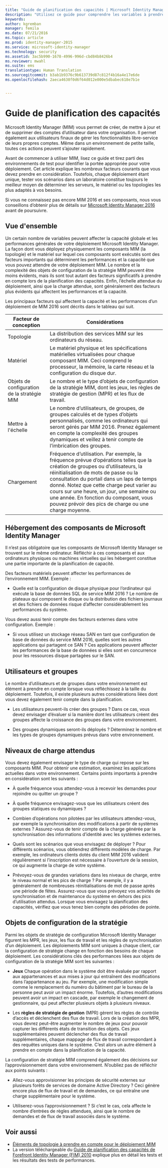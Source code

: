 ```yaml
---
title: "Guide de planification des capacités | Microsoft Identity Manager"
description: "Utilisez ce guide pour comprendre les variables à prendre en compte avant de déployer MIM 2016, y compris les niveaux de charge et les décisions de stratégie."
keywords: 
author: kgremban
manager: femila
ms.date: 07/21/2016
ms.topic: article
ms.prod: identity-manager-2015
ms.service: microsoft-identity-manager
ms.technology: security
ms.assetid: 3ac5b990-1678-4996-996d-cbd84b8426b4
ms.reviewer: mwahl
ms.suite: ems
translationtype: Human Translation
ms.sourcegitcommit: b3ab1b9376c9b613739d87c812f4b16a4e17e6de
ms.openlocfilehash: 2aeca4630f0d6f64d012e000e5dbabec618e7b1e


---
```


# Guide de planification des capacités

Microsoft Identity Manager (MIM) vous permet de créer, de mettre à jour et de supprimer des comptes d’utilisateur dans votre organisation. Il permet également aux utilisateurs finaux de gérer les fonctionnalités libre-service de leurs propres comptes. Même dans un environnement de petite taille, toutes ces actions peuvent s’ajouter rapidement.

Avant de commencer à utiliser MIM, lisez ce guide et tirez parti des environnements de test pour identifier la portée appropriée pour votre déploiement. Cet article explique les nombreux facteurs courants que vous devez prendre en considération. Toutefois, chaque déploiement étant unique, tester vos scénarios dans un laboratoire constitue toujours le meilleur moyen de déterminer les serveurs, le matériel ou les topologies les plus adaptés à vos besoins.

Si vous ne connaissez pas encore MIM 2016 et ses composants, nous vous conseillons d’obtenir plus de détails sur [Microsoft Identity Manager 2016](/microsoft-identity-manager/understand-explore/microsoft-identity-manager-2016) avant de poursuivre.

## Vue d'ensemble
Un certain nombre de variables peuvent affecter la capacité globale et les performances générales de votre déploiement Microsoft Identity Manager. La façon dont vous déployez physiquement les composants MIM (la topologie) et le matériel sur lequel ces composants sont exécutés sont des facteurs importants qui déterminent les performances et la capacité que vous pouvez attendre de votre déploiement MIM. Le nombre et la complexité des objets de configuration de la stratégie MIM peuvent être moins évidents, mais ils sont tout autant des facteurs significatifs à prendre en compte lors de la planification des capacités. Enfin, l’échelle attendue du déploiement, ainsi que la charge attendue, sont généralement des facteurs plus évidents qui affectent les performances et la capacité.

Les principaux facteurs qui affectent la capacité et les performances d’un déploiement de MIM 2016 sont décrits dans le tableau qui suit.

| Facteur de conception | Considérations |
| ------------- | -------------- |
| Topologie | La distribution des services MIM sur les ordinateurs du réseau. |
| Matériel | Le matériel physique et les spécifications matérielles virtualisées pour chaque composant MIM. Ceci comprend le processeur, la mémoire, la carte réseau et la configuration du disque dur. |
| Objets de configuration de la stratégie MIM | Le nombre et le type d’objets de configuration de la stratégie MIM, dont les jeux, les règles de stratégie de gestion (MPR) et les flux de travail. |
| Mettre à l'échelle | Le nombre d’utilisateurs, de groupes, de groupes calculés et de types d’objets personnalisés, comme les ordinateurs qui seront gérés par MIM 2016. Prenez également en compte la complexité des groupes dynamiques et veillez à tenir compte de l’imbrication des groupes. |
| Chargement | Fréquence d’utilisation. Par exemple, la fréquence prévue d’opérations telles que la création de groupes ou d’utilisateurs, la réinitialisation de mots de passe ou la consultation du portail dans un laps de temps donné. Notez que cette charge peut varier au cours sur une heure, un jour, une semaine ou une année. En fonction du composant, vous pouvez prévoir des pics de charge ou une charge moyenne. |


## Hébergement des composants de Microsoft Identity Manager

Il n’est pas obligatoire que les composants de Microsoft Identity Manager se trouvent sur le même ordinateur. Réfléchir à ces composants et aux ordinateurs physiques ou machines virtuelles qui les hébergent constitue une partie importante de la planification de capacité.

Des facteurs matériels peuvent affecter les performances de l’environnement MIM. Exemple :
- Quelle est la configuration de disque physique pour l’ordinateur qui exécute la base de données SQL de service MIM 2016 ? Le nombre de plateaux qui composent le disque ou la distribution des fichiers journaux et des fichiers de données risque d’affecter considérablement les performances du système.

Vous devez aussi tenir compte des facteurs externes dans votre configuration. Exemple :
- Si vous utilisez un stockage réseau SAN en tant que configuration de base de données du service MIM 2016, quelles sont les autres applications qui partagent ce SAN ? Ces applications peuvent affecter les performances de la base de données si elles sont en concurrence pour les ressources disque partagées sur le SAN.


## Utilisateurs et groupes
Le nombre d’utilisateurs et de groupes dans votre environnement est élément à prendre en compte lorsque vous réfléchissez à la taille du déploiement. Toutefois, il existe plusieurs autres considérations liées dont vous devez également tenir compte dans la planification.

- Les utilisateurs peuvent-ils créer des groupes ? Dans ce cas, vous devez envisager d’évaluer si la manière dont les utilisateurs créent des groupes affecte la croissance des groupes dans votre environnement.

- Des groupes dynamiques seront-ils déployés ? Déterminez le nombre et les types de groupes dynamiques prévus dans votre environnement.


## Niveaux de charge attendus
Vous devez également envisager le type de charge qui repose sur les composants MIM. Pour obtenir une estimation, examinez les applications actuelles dans votre environnement. Certains points importants à prendre en considération sont les suivants :

- À quelle fréquence vous attendez-vous à recevoir les demandes pour rejoindre ou quitter un groupe ?

- À quelle fréquence envisagez-vous que les utilisateurs créent des groupes statiques ou dynamiques ?

- Combien d’opérations non pilotées par les utilisateurs attendez-vous, par exemple la synchronisation des modifications à partir de systèmes externes ? Assurez-vous de tenir compte de la charge générée par la synchronisation des informations d’identité avec les systèmes externes.

- Quels sont les scénarios que vous envisagez de déployer ? Pour différents scénarios, vous obtiendrez différents modèles de charge. Par exemple, les ordinateurs clients dotés du client MIM 2016 valident régulièrement si l’inscription est nécessaire à l’ouverture de la session, ce qui augmente la charge de votre système.

- Prévoyez-vous de grandes variations dans les niveaux de charge, entre le niveau normal et les pics de charge ? Par exemple, il y a généralement de nombreuses réinitialisations de mot de passe après une période de fêtes. Assurez-vous que vous prévoyez vos activités de synchronisation et de maintenance du système en dehors des pics d’utilisation attendus. Lorsque vous envisagez la planification des capacités, vérifiez que vous tenez bien compte des périodes de pointe.


## Objets de configuration de la stratégie

Parmi les objets de stratégie de configuration Microsoft Identity Manager figurent les MPR, les jeux, les flux de travail et les règles de synchronisation d’un déploiement. Les déploiements MIM sont uniques à chaque client, car la configuration de stratégie change en fonction des besoins de chaque déploiement. Les considérations clés des performances liées aux objets de configuration de la stratégie MIM sont les suivantes :

- **Jeux** Chaque opération dans le système doit être évaluée par rapport aux appartenances et aux mises à jour qui entraînent des modifications dans l’appartenance au jeu. Par exemple, une modification simple comme le remplacement du numéro du bâtiment par le bureau de la personne peut avoir un impact énorme. Toutefois, d’autres modifications peuvent avoir un impact en cascade, par exemple le changement de gestionnaire, qui peut affecter plusieurs objets à plusieurs niveaux.

- Les **règles de stratégie de gestion** (MPR) gèrent les règles de contrôle d’accès et déclenchent des flux de travail. Lors de la création des MPR, vous devrez peut-être augmenter le nombre de jeux pour pouvoir capturer les différents états de transition des objets. Ces jeux supplémentaires peuvent déclencher des flux de travail supplémentaires, chaque mappage de flux de travail correspondant à des requêtes uniques dans le système. C’est alors un autre élément à prendre en compte dans la planification de la capacité.

La configuration de stratégie MIM comprend également des décisions sur l’approvisionnement dans votre environnement. N’oubliez pas de réfléchir aux points suivants :

- Allez-vous approvisionner les principes de sécurité externes sur plusieurs forêts de services de domaine Active Directory ? Ceci génère encore plus de flux de travail et de demandes, ce qui entraîne une charge supplémentaire pour le système.

- Utiliserez-vous l’approvisionnement ? Si c’est le cas, cela affecte le nombre d’entrées de règles attendues, ainsi que le nombre de demandes et de flux de travail associés dans le système.


## Voir aussi
- [Éléments de topologie à prendre en compte pour le déploiement MIM](topology-considerations.md)
- La version téléchargeable du [Guide de planification des capacités de Forefront Identity Manager (FIM) 2010](http://go.microsoft.com/fwlink/?LinkId=200180) explique plus en détail les tests et les résultats des tests de performances.



<!--HONumber=Jul16_HO3-->


